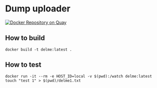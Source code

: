 # Dump uploader

[![Docker Repository on Quay](https://quay.io/repository/ds2/filewatcher/status "Docker Repository on Quay")](https://quay.io/repository/ds2/filewatcher)

## How to build

    docker build -t delme:latest .

## How to test

    docker run -it --rm -e HOST_ID=local -v $(pwd):/watch delme:latest
    touch "test 1" > $(pwd)/delme1.txt
